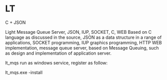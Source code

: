 # LT

C + JSON

Light Message Queue Server,  JSON,  IUP, SOCKET, C, WEB 
Based on C language as discussed in the source, JSON as a data structure in a range of applications, 
SOCKET programming, IUP graphics programming, HTTP WEB implementation, message queue server, 
based on Message Queuing, such as design and implementation of application server.

lt_mqs run as windows service, register as follow:

lt_mqs.exe -install

